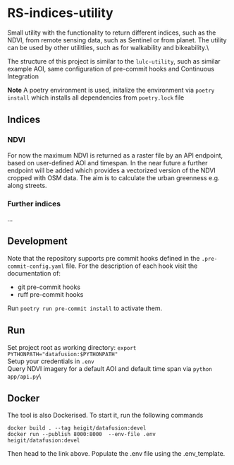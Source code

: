 # RS-indices-utility

Small utility with the functionality to return different indices, such as the NDVI, from remote sensing data, such as Sentinel or from planet. The utility can be used by other utilitlies, such as for walkability and bikeability.\


The structure of this project is similar to the `lulc-utility`, such as similar example AOI, same configuration of pre-commit hooks and Continuous Integration

**Note** A poetry environment is used, initalize the environment via `poetry install`  which installs all dependencies from `poetry.lock` file

## Indices


### NDVI

For now the maximum NDVI is returned as a raster file by an API endpoint, based on user-defined AOI and timespan. In the near future a further endpoint will be added which provides a vectorized version of the NDVI cropped with OSM data. The aim is to calculate the urban greenness e.g. along streets.


### Further indices
...


## Development
Note that the repository supports pre commit hooks defined in the `.pre-commit-config.yaml` file.
For the description of each hook visit the documentation of:

- git pre-commit hooks
- ruff pre-commit hooks

Run `poetry run pre-commit install` to activate them.


## Run
Set project root as working directory: `export PYTHONPATH="datafusion:$PYTHONPATH"`\
Setup your credentials in `.env`\
Query NDVI imagery for a default AOI and default time span via `python app/api.py`\


## Docker
The tool is also Dockerised. To start it, run the following commands
```
docker build . --tag heigit/datafusion:devel
docker run --publish 8000:8000  --env-file .env heigit/datafusion:devel
```


Then head to the link above. Populate the .env file using the .env_template.

